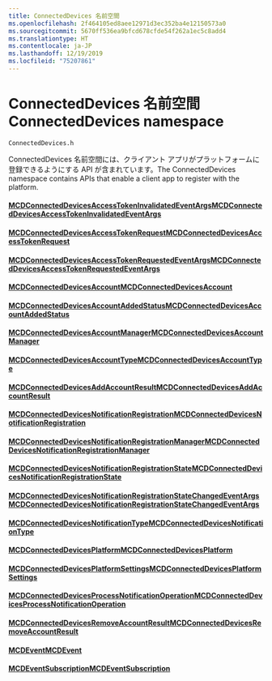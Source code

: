 ```yaml
---
title: ConnectedDevices 名前空間
ms.openlocfilehash: 2f464105ed8aee12971d3ec352ba4e12150573a0
ms.sourcegitcommit: 5670ff536ea9bfcd678cfde54f262a1ec5c8add4
ms.translationtype: HT
ms.contentlocale: ja-JP
ms.lasthandoff: 12/19/2019
ms.locfileid: "75207861"
---
```

# <a name="connecteddevices-namespace"></a><span data-ttu-id="5edad-102">ConnectedDevices 名前空間</span><span class="sxs-lookup"><span data-stu-id="5edad-102">ConnectedDevices namespace</span></span>
```
ConnectedDevices.h
```

<span data-ttu-id="5edad-103">ConnectedDevices 名前空間には、クライアント アプリがプラットフォームに登録できるようにする API が含まれています。</span><span class="sxs-lookup"><span data-stu-id="5edad-103">The ConnectedDevices namespace contains APIs that enable a client app to register with the platform.</span></span> 

#### <a name="mcdconnecteddevicesaccesstokeninvalidatedeventargsmcdconnecteddevicesaccesstokeninvalidatedeventargsmd"></a>[<span data-ttu-id="5edad-104">MCDConnectedDevicesAccessTokenInvalidatedEventArgs</span><span class="sxs-lookup"><span data-stu-id="5edad-104">MCDConnectedDevicesAccessTokenInvalidatedEventArgs</span></span>](MCDConnectedDevicesAccessTokenInvalidatedEventArgs.md)
#### <a name="mcdconnecteddevicesaccesstokenrequestmcdconnecteddevicesaccesstokenrequestmd"></a>[<span data-ttu-id="5edad-105">MCDConnectedDevicesAccessTokenRequest</span><span class="sxs-lookup"><span data-stu-id="5edad-105">MCDConnectedDevicesAccessTokenRequest</span></span>](MCDConnectedDevicesAccessTokenRequest.md)
#### <a name="mcdconnecteddevicesaccesstokenrequestedeventargsmcdconnecteddevicesaccesstokenrequestedeventargsmd"></a>[<span data-ttu-id="5edad-106">MCDConnectedDevicesAccessTokenRequestedEventArgs</span><span class="sxs-lookup"><span data-stu-id="5edad-106">MCDConnectedDevicesAccessTokenRequestedEventArgs</span></span>](MCDConnectedDevicesAccessTokenRequestedEventArgs.md)
#### <a name="mcdconnecteddevicesaccountmcdconnecteddevicesaccountmd"></a>[<span data-ttu-id="5edad-107">MCDConnectedDevicesAccount</span><span class="sxs-lookup"><span data-stu-id="5edad-107">MCDConnectedDevicesAccount</span></span>](MCDConnectedDevicesAccount.md)
#### <a name="mcdconnecteddevicesaccountaddedstatusmcdconnecteddevicesaccountaddedstatusmd"></a>[<span data-ttu-id="5edad-108">MCDConnectedDevicesAccountAddedStatus</span><span class="sxs-lookup"><span data-stu-id="5edad-108">MCDConnectedDevicesAccountAddedStatus</span></span>](MCDConnectedDevicesAccountAddedStatus.md)
#### <a name="mcdconnecteddevicesaccountmanagermcdconnecteddevicesaccountmanagermd"></a>[<span data-ttu-id="5edad-109">MCDConnectedDevicesAccountManager</span><span class="sxs-lookup"><span data-stu-id="5edad-109">MCDConnectedDevicesAccountManager</span></span>](MCDConnectedDevicesAccountManager.md)
#### <a name="mcdconnecteddevicesaccounttypemcdconnecteddevicesaccounttypemd"></a>[<span data-ttu-id="5edad-110">MCDConnectedDevicesAccountType</span><span class="sxs-lookup"><span data-stu-id="5edad-110">MCDConnectedDevicesAccountType</span></span>](MCDConnectedDevicesAccountType.md)
#### <a name="mcdconnecteddevicesaddaccountresultmcdconnecteddevicesaddaccountresultmd"></a>[<span data-ttu-id="5edad-111">MCDConnectedDevicesAddAccountResult</span><span class="sxs-lookup"><span data-stu-id="5edad-111">MCDConnectedDevicesAddAccountResult</span></span>](MCDConnectedDevicesAddAccountResult.md)
#### <a name="mcdconnecteddevicesnotificationregistrationmcdconnecteddevicesnotificationregistrationmd"></a>[<span data-ttu-id="5edad-112">MCDConnectedDevicesNotificationRegistration</span><span class="sxs-lookup"><span data-stu-id="5edad-112">MCDConnectedDevicesNotificationRegistration</span></span>](MCDConnectedDevicesNotificationRegistration.md)
#### <a name="mcdconnecteddevicesnotificationregistrationmanagermcdconnecteddevicesnotificationregistrationmanagermd"></a>[<span data-ttu-id="5edad-113">MCDConnectedDevicesNotificationRegistrationManager</span><span class="sxs-lookup"><span data-stu-id="5edad-113">MCDConnectedDevicesNotificationRegistrationManager</span></span>](MCDConnectedDevicesNotificationRegistrationManager.md)
#### <a name="mcdconnecteddevicesnotificationregistrationstatemcdconnecteddevicesnotificationregistrationstatemd"></a>[<span data-ttu-id="5edad-114">MCDConnectedDevicesNotificationRegistrationState</span><span class="sxs-lookup"><span data-stu-id="5edad-114">MCDConnectedDevicesNotificationRegistrationState</span></span>](MCDConnectedDevicesNotificationRegistrationState.md)
#### <a name="mcdconnecteddevicesnotificationregistrationstatechangedeventargsmcdconnecteddevicesnotificationregistrationstatechangedeventargsmd"></a>[<span data-ttu-id="5edad-115">MCDConnectedDevicesNotificationRegistrationStateChangedEventArgs</span><span class="sxs-lookup"><span data-stu-id="5edad-115">MCDConnectedDevicesNotificationRegistrationStateChangedEventArgs</span></span>](MCDConnectedDevicesNotificationRegistrationStateChangedEventArgs.md)
#### <a name="mcdconnecteddevicesnotificationtypemcdconnecteddevicesnotificationtypemd"></a>[<span data-ttu-id="5edad-116">MCDConnectedDevicesNotificationType</span><span class="sxs-lookup"><span data-stu-id="5edad-116">MCDConnectedDevicesNotificationType</span></span>](MCDConnectedDevicesNotificationType.md)
#### <a name="mcdconnecteddevicesplatformmcdconnecteddevicesplatformmd"></a>[<span data-ttu-id="5edad-117">MCDConnectedDevicesPlatform</span><span class="sxs-lookup"><span data-stu-id="5edad-117">MCDConnectedDevicesPlatform</span></span>](MCDConnectedDevicesPlatform.md)
#### <a name="mcdconnecteddevicesplatformsettingsmcdconnecteddevicesplatformsettingsmd"></a>[<span data-ttu-id="5edad-118">MCDConnectedDevicesPlatformSettings</span><span class="sxs-lookup"><span data-stu-id="5edad-118">MCDConnectedDevicesPlatformSettings</span></span>](MCDConnectedDevicesPlatformSettings.md)
#### <a name="mcdconnecteddevicesprocessnotificationoperationmcdconnecteddevicesprocessnotificationoperationmd"></a>[<span data-ttu-id="5edad-119">MCDConnectedDevicesProcessNotificationOperation</span><span class="sxs-lookup"><span data-stu-id="5edad-119">MCDConnectedDevicesProcessNotificationOperation</span></span>](MCDConnectedDevicesProcessNotificationOperation.md)
#### <a name="mcdconnecteddevicesremoveaccountresultmcdconnecteddevicesremoveaccountresultmd"></a>[<span data-ttu-id="5edad-120">MCDConnectedDevicesRemoveAccountResult</span><span class="sxs-lookup"><span data-stu-id="5edad-120">MCDConnectedDevicesRemoveAccountResult</span></span>](MCDConnectedDevicesRemoveAccountResult.md)
#### <a name="mcdeventmcdeventmd"></a>[<span data-ttu-id="5edad-121">MCDEvent</span><span class="sxs-lookup"><span data-stu-id="5edad-121">MCDEvent</span></span>](MCDEvent.md)
#### <a name="mcdeventsubscriptionmcdeventsubscriptionmd"></a>[<span data-ttu-id="5edad-122">MCDEventSubscription</span><span class="sxs-lookup"><span data-stu-id="5edad-122">MCDEventSubscription</span></span>](MCDEventSubscription.md)